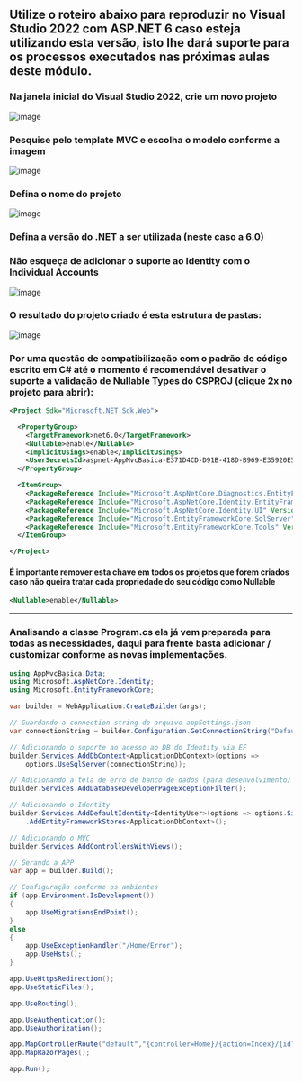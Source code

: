 ## Utilize o roteiro abaixo para reproduzir no Visual Studio 2022 com ASP.NET 6 caso esteja utilizando esta versão, isto lhe dará suporte para os processos executados nas próximas aulas deste módulo.

### Na janela inicial do Visual Studio 2022, crie um novo projeto

![image](https://user-images.githubusercontent.com/5068797/159869071-382fad75-7043-44f2-81ee-f4fed7744f37.png)

### Pesquise pelo template MVC e escolha o modelo conforme a imagem

![image](https://user-images.githubusercontent.com/5068797/159872983-9acd9fe4-1625-4c3f-bd5f-ea010c0fccce.png)

### Defina o nome do projeto

![image](https://user-images.githubusercontent.com/5068797/159873303-c6073a87-844b-4ae0-955a-0fb604edbe8d.png)

### Defina a versão do .NET a ser utilizada (neste caso a 6.0)
### Não esqueça de adicionar o suporte ao Identity com o Individual Accounts

![image](https://user-images.githubusercontent.com/5068797/159874156-eb1d8d51-3b2f-4845-bc3f-cf82900607ad.png)

### O resultado do projeto criado é esta estrutura de pastas:

![image](https://user-images.githubusercontent.com/5068797/159874480-e247c6ea-473a-478a-90d6-967d97ed07a5.png)

### Por uma questão de compatibilização com o padrão de código escrito em C# até o momento é recomendável desativar o suporte a validação de Nullable Types do CSPROJ (clique 2x no projeto para abrir):

```xml
<Project Sdk="Microsoft.NET.Sdk.Web">

  <PropertyGroup>
    <TargetFramework>net6.0</TargetFramework>
    <Nullable>enable</Nullable>
    <ImplicitUsings>enable</ImplicitUsings>
    <UserSecretsId>aspnet-AppMvcBasica-E371D4CD-D91B-418D-B969-E35920E572C4</UserSecretsId>
  </PropertyGroup>

  <ItemGroup>
    <PackageReference Include="Microsoft.AspNetCore.Diagnostics.EntityFrameworkCore" Version="6.0.3" />
    <PackageReference Include="Microsoft.AspNetCore.Identity.EntityFrameworkCore" Version="6.0.3" />
    <PackageReference Include="Microsoft.AspNetCore.Identity.UI" Version="6.0.3" />
    <PackageReference Include="Microsoft.EntityFrameworkCore.SqlServer" Version="6.0.3" />
    <PackageReference Include="Microsoft.EntityFrameworkCore.Tools" Version="6.0.3" />
  </ItemGroup>

</Project>
```

#### É importante remover esta chave em todos os projetos que forem criados caso não queira tratar cada propriedade do seu código como Nullable

```xml
<Nullable>enable</Nullable>
```

---

### Analisando a classe Program.cs ela já vem preparada para todas as necessidades, daqui para frente basta adicionar / customizar conforme as novas implementações.

```csharp
using AppMvcBasica.Data;
using Microsoft.AspNetCore.Identity;
using Microsoft.EntityFrameworkCore;

var builder = WebApplication.CreateBuilder(args);

// Guardando a connection string do arquivo appSettings.json
var connectionString = builder.Configuration.GetConnectionString("DefaultConnection");

// Adicionando o suporte ao acesso ao DB do Identity via EF
builder.Services.AddDbContext<ApplicationDbContext>(options =>
    options.UseSqlServer(connectionString));

// Adicionando a tela de erro de banco de dados (para desenvolvimento)
builder.Services.AddDatabaseDeveloperPageExceptionFilter();

// Adicionando o Identity
builder.Services.AddDefaultIdentity<IdentityUser>(options => options.SignIn.RequireConfirmedAccount = true)
    .AddEntityFrameworkStores<ApplicationDbContext>();

// Adicionando o MVC
builder.Services.AddControllersWithViews();

// Gerando a APP
var app = builder.Build();

// Configuração conforme os ambientes
if (app.Environment.IsDevelopment())
{
    app.UseMigrationsEndPoint();
}
else
{
    app.UseExceptionHandler("/Home/Error");
    app.UseHsts();
}

app.UseHttpsRedirection();
app.UseStaticFiles();

app.UseRouting();

app.UseAuthentication();
app.UseAuthorization();

app.MapControllerRoute("default","{controller=Home}/{action=Index}/{id?}");
app.MapRazorPages();

app.Run();

```



